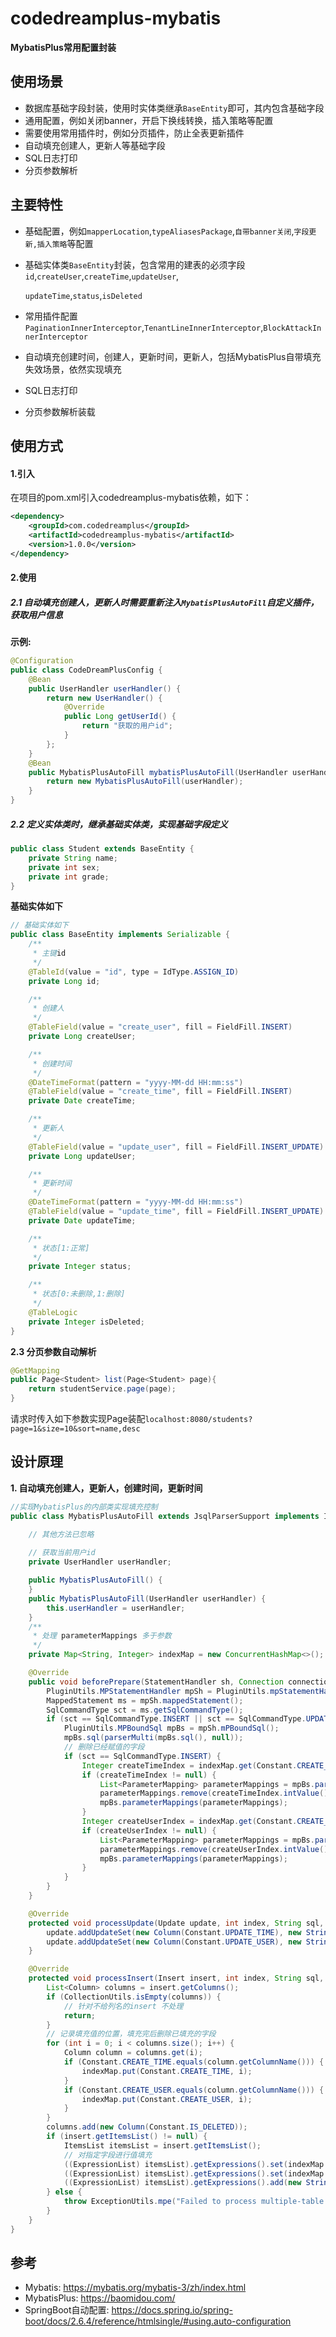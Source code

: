 # codedreamplus-mybatis

**MybatisPlus常用配置封装**

## 使用场景
* 数据库基础字段封装，使用时实体类继承`BaseEntity`即可，其内包含基础字段
* 通用配置，例如关闭banner，开启下换线转换，插入策略等配置
* 需要使用常用插件时，例如分页插件，防止全表更新插件
* 自动填充创建人，更新人等基础字段
* SQL日志打印
* 分页参数解析

## 主要特性
* 基础配置，例如`mapperLocation`,`typeAliasesPackage`,`自带banner关闭`,`字段更新,插入策略`等配置

* 基础实体类`BaseEntity`封装，包含常用的建表的必须字段`id`,`createUser`,`createTime`,`updateUser`,

  `updateTime`,`status`,`isDeleted`

* 常用插件配置`PaginationInnerInterceptor`,`TenantLineInnerInterceptor`,`BlockAttackInnerInterceptor`

* 自动填充创建时间，创建人，更新时间，更新人，包括MybatisPlus自带填充失效场景，依然实现填充

* SQL日志打印

* 分页参数解析装载

## 使用方式

#### 1.引入

在项目的pom.xml引入codedreamplus-mybatis依赖，如下：

```xml
<dependency>
    <groupId>com.codedreamplus</groupId>
    <artifactId>codedreamplus-mybatis</artifactId>
    <version>1.0.0</version>
</dependency>
```

#### 2.使用

##### 2.1 自动填充创建人，更新人时需要重新注入`MybatisPlusAutoFill`自定义插件，获取用户信息


**示例:**

```java
@Configuration
public class CodeDreamPlusConfig {
    @Bean
    public UserHandler userHandler() {
        return new UserHandler() {
            @Override
            public Long getUserId() {
                return "获取的用户id";
            }
        };
    }
    @Bean
    public MybatisPlusAutoFill mybatisPlusAutoFill(UserHandler userHandler) {
        return new MybatisPlusAutoFill(userHandler);
    }
}
```

##### 2.2 定义实体类时，继承基础实体类，实现基础字段定义

```java
public class Student extends BaseEntity {
    private String name;
    private int sex;
    private int grade;
}

```

**基础实体如下**

```java
// 基础实体如下
public class BaseEntity implements Serializable {
    /**
     * 主键id
     */
    @TableId(value = "id", type = IdType.ASSIGN_ID)
    private Long id;

    /**
     * 创建人
     */
    @TableField(value = "create_user", fill = FieldFill.INSERT)
    private Long createUser;

    /**
     * 创建时间
     */
    @DateTimeFormat(pattern = "yyyy-MM-dd HH:mm:ss")
    @TableField(value = "create_time", fill = FieldFill.INSERT)
    private Date createTime;

    /**
     * 更新人
     */
    @TableField(value = "update_user", fill = FieldFill.INSERT_UPDATE)
    private Long updateUser;

    /**
     * 更新时间
     */
    @DateTimeFormat(pattern = "yyyy-MM-dd HH:mm:ss")
    @TableField(value = "update_time", fill = FieldFill.INSERT_UPDATE)
    private Date updateTime;

    /**
     * 状态[1:正常]
     */
    private Integer status;

    /**
     * 状态[0:未删除,1:删除]
     */
    @TableLogic
    private Integer isDeleted;
}
```

**2.3 分页参数自动解析** 

```java
@GetMapping
public Page<Student> list(Page<Student> page){
    return studentService.page(page);
}
```

请求时传入如下参数实现Page装配`localhost:8080/students?page=1&size=10&sort=name,desc`

## 设计原理

**1. 自动填充创建人，更新人，创建时间，更新时间**

```java
//实现MybatisPlus的内部类实现填充控制
public class MybatisPlusAutoFill extends JsqlParserSupport implements InnerInterceptor {

    // 其他方法已忽略
    
    // 获取当前用户id
    private UserHandler userHandler;

    public MybatisPlusAutoFill() {
    }
    public MybatisPlusAutoFill(UserHandler userHandler) {
        this.userHandler = userHandler;
    }
    /**
     * 处理 parameterMappings 多于参数
     */
    private Map<String, Integer> indexMap = new ConcurrentHashMap<>();

    @Override
    public void beforePrepare(StatementHandler sh, Connection connection, Integer transactionTimeout) {
        PluginUtils.MPStatementHandler mpSh = PluginUtils.mpStatementHandler(sh);
        MappedStatement ms = mpSh.mappedStatement();
        SqlCommandType sct = ms.getSqlCommandType();
        if (sct == SqlCommandType.INSERT || sct == SqlCommandType.UPDATE || sct == SqlCommandType.DELETE) {
            PluginUtils.MPBoundSql mpBs = mpSh.mPBoundSql();
            mpBs.sql(parserMulti(mpBs.sql(), null));
            // 删除已经赋值的字段
            if (sct == SqlCommandType.INSERT) {
                Integer createTimeIndex = indexMap.get(Constant.CREATE_TIME);
                if (createTimeIndex != null) {
                    List<ParameterMapping> parameterMappings = mpBs.parameterMappings();
                    parameterMappings.remove(createTimeIndex.intValue());
                    mpBs.parameterMappings(parameterMappings);
                }
                Integer createUserIndex = indexMap.get(Constant.CREATE_USER);
                if (createUserIndex != null) {
                    List<ParameterMapping> parameterMappings = mpBs.parameterMappings();
                    parameterMappings.remove(createUserIndex.intValue());
                    mpBs.parameterMappings(parameterMappings);
                }
            }
        }
    }

    @Override
    protected void processUpdate(Update update, int index, String sql, Object obj) {
        update.addUpdateSet(new Column(Constant.UPDATE_TIME), new StringValue(this.getTime()));
        update.addUpdateSet(new Column(Constant.UPDATE_USER), new StringValue(userHandler.getUserId().toString()));
    }

    @Override
    protected void processInsert(Insert insert, int index, String sql, Object obj) {
        List<Column> columns = insert.getColumns();
        if (CollectionUtils.isEmpty(columns)) {
            // 针对不给列名的insert 不处理
            return;
        }
        // 记录填充值的位置，填充完后删除已填充的字段
        for (int i = 0; i < columns.size(); i++) {
            Column column = columns.get(i);
            if (Constant.CREATE_TIME.equals(column.getColumnName())) {
                indexMap.put(Constant.CREATE_TIME, i);
            }
            if (Constant.CREATE_USER.equals(column.getColumnName())) {
                indexMap.put(Constant.CREATE_USER, i);
            }
        }
        columns.add(new Column(Constant.IS_DELETED));
        if (insert.getItemsList() != null) {
            ItemsList itemsList = insert.getItemsList();
            // 对指定字段进行值填充
            ((ExpressionList) itemsList).getExpressions().set(indexMap.get(Constant.CREATE_TIME), new StringValue(this.getTime()));
            ((ExpressionList) itemsList).getExpressions().set(indexMap.get(Constant.CREATE_USER), new StringValue(userHandler.getUserId().toString()));
            ((ExpressionList) itemsList).getExpressions().add(new StringValue("0"));
        } else {
            throw ExceptionUtils.mpe("Failed to process multiple-table update, please exclude the tableName or statementId");
        }
    }
}
```

## 参考
* Mybatis: https://mybatis.org/mybatis-3/zh/index.html
* MybatisPlus: https://baomidou.com/
* SpringBoot自动配置: https://docs.spring.io/spring-boot/docs/2.6.4/reference/htmlsingle/#using.auto-configuration